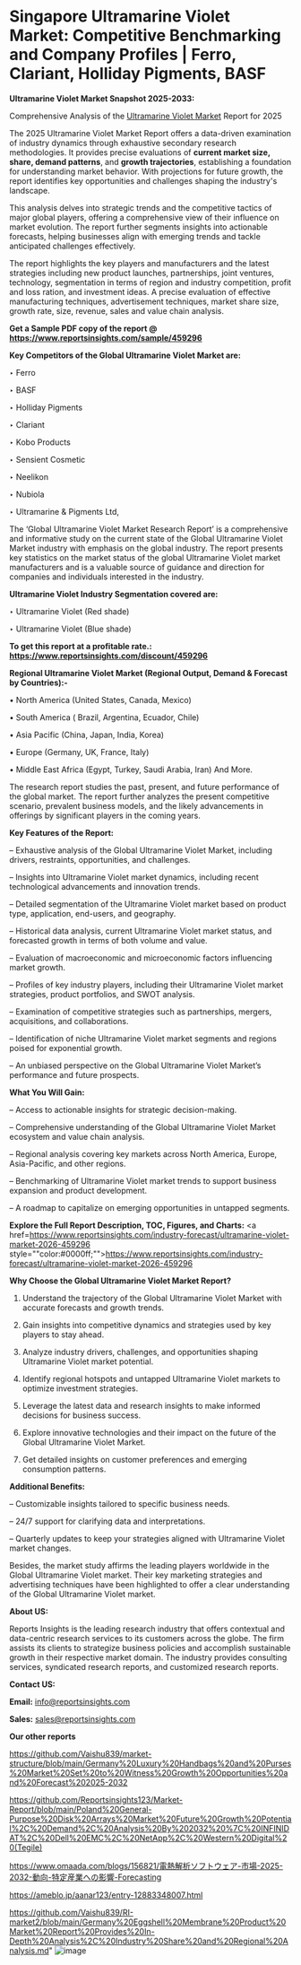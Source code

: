 # Singapore Ultramarine Violet Market: Competitive Benchmarking and Company Profiles | Ferro, Clariant, Holliday Pigments, BASF

<strong>Ultramarine Violet Market Snapshot 2025-2033:</strong>

Comprehensive Analysis of the <a href=https://www.reportsinsights.com/sample/459296>Ultramarine Violet Market</a> Report for 2025

The 2025 Ultramarine Violet Market Report offers a data-driven examination of industry dynamics through exhaustive secondary research methodologies. It provides precise evaluations of <strong>current market size, share, demand patterns</strong>, and <strong>growth trajectories</strong>, establishing a foundation for understanding market behavior. With projections for future growth, the report identifies key opportunities and challenges shaping the industry's landscape.

This analysis delves into strategic trends and the competitive tactics of major global players, offering a comprehensive view of their influence on market evolution. The report further segments insights into actionable forecasts, helping businesses align with emerging trends and tackle anticipated challenges effectively.

The report highlights the key players and manufacturers and the latest strategies including new product launches, partnerships, joint ventures, technology, segmentation in terms of region and industry competition, profit and loss ration, and investment ideas. A precise evaluation of effective manufacturing techniques, advertisement techniques, market share size, growth rate, size, revenue, sales and value chain analysis.

<strong>Get a Sample PDF copy of the report @ <a href=https://www.reportsinsights.com/sample/459296 style=color:#0000ff;>https://www.reportsinsights.com/sample/459296</a></strong>

<strong>Key Competitors of the Global Ultramarine Violet Market are:</strong>

‣ Ferro

‣ BASF

‣ Holliday Pigments

‣ Clariant

‣ Kobo Products

‣ Sensient Cosmetic

‣ Neelikon

‣ Nubiola

‣ Ultramarine & Pigments Ltd,

The ‘Global Ultramarine Violet Market Research Report’ is a comprehensive and informative study on the current state of the Global Ultramarine Violet Market industry with emphasis on the global industry. The report presents key statistics on the market status of the global Ultramarine Violet market manufacturers and is a valuable source of guidance and direction for companies and individuals interested in the industry.

<strong>Ultramarine Violet Industry Segmentation covered are:</strong>

‣ Ultramarine Violet (Red shade)

‣ Ultramarine Violet (Blue shade)

<strong>To get this report at a profitable rate.: <a href=https://www.reportsinsights.com/discount/459296 style=color:#0000ff;>https://www.reportsinsights.com/discount/459296</a></strong>

<strong>Regional Ultramarine Violet Market (Regional Output, Demand &amp; Forecast by Countries):-</strong>

• North America (United States, Canada, Mexico)

• South America ( Brazil, Argentina, Ecuador, Chile)

• Asia Pacific (China, Japan, India, Korea)

• Europe (Germany, UK, France, Italy)

• Middle East Africa (Egypt, Turkey, Saudi Arabia, Iran) And More.

The research report studies the past, present, and future performance of the global market. The report further analyzes the present competitive scenario, prevalent business models, and the likely advancements in offerings by significant players in the coming years.

<strong>Key Features of the Report:</strong>

– Exhaustive analysis of the Global Ultramarine Violet Market, including drivers, restraints, opportunities, and challenges.

– Insights into Ultramarine Violet market dynamics, including recent technological advancements and innovation trends.

– Detailed segmentation of the Ultramarine Violet market based on product type, application, end-users, and geography.

– Historical data analysis, current Ultramarine Violet market status, and forecasted growth in terms of both volume and value.

– Evaluation of macroeconomic and microeconomic factors influencing market growth.

– Profiles of key industry players, including their Ultramarine Violet market strategies, product portfolios, and SWOT analysis.

– Examination of competitive strategies such as partnerships, mergers, acquisitions, and collaborations.

– Identification of niche Ultramarine Violet market segments and regions poised for exponential growth.

– An unbiased perspective on the Global Ultramarine Violet Market’s performance and future prospects.

<strong>What You Will Gain:</strong>

– Access to actionable insights for strategic decision-making.

– Comprehensive understanding of the Global Ultramarine Violet Market ecosystem and value chain analysis.

– Regional analysis covering key markets across North America, Europe, Asia-Pacific, and other regions.

– Benchmarking of Ultramarine Violet market trends to support business expansion and product development.

– A roadmap to capitalize on emerging opportunities in untapped segments.

<strong>Explore the Full Report Description, TOC, Figures, and Charts:</strong>
<a href=https://www.reportsinsights.com/industry-forecast/ultramarine-violet-market-2026-459296 style=""color:#0000ff;"">https://www.reportsinsights.com/industry-forecast/ultramarine-violet-market-2026-459296</a>

<strong>Why Choose the Global Ultramarine Violet Market Report?</strong>

1. Understand the trajectory of the Global Ultramarine Violet Market with accurate forecasts and growth trends.

2. Gain insights into competitive dynamics and strategies used by key players to stay ahead.

3. Analyze industry drivers, challenges, and opportunities shaping Ultramarine Violet market potential.

4. Identify regional hotspots and untapped Ultramarine Violet markets to optimize investment strategies.

5. Leverage the latest data and research insights to make informed decisions for business success.

6. Explore innovative technologies and their impact on the future of the Global Ultramarine Violet Market.

7. Get detailed insights on customer preferences and emerging consumption patterns.

<strong>Additional Benefits:</strong>

– Customizable insights tailored to specific business needs.

– 24/7 support for clarifying data and interpretations.

– Quarterly updates to keep your strategies aligned with Ultramarine Violet market changes.

Besides, the market study affirms the leading players worldwide in the Global Ultramarine Violet market. Their key marketing strategies and advertising techniques have been highlighted to offer a clear understanding of the Global Ultramarine Violet market.

<strong><strong>About US</strong>:</strong>

Reports Insights is the leading research industry that offers contextual and data-centric research services to its customers across the globe. The firm assists its clients to strategize business policies and accomplish sustainable growth in their respective market domain. The industry provides consulting services, syndicated research reports, and customized research reports.

<strong>Contact US:</strong>

<p class=><b>Email:</b> <a href=mailto:info@reportsinsights.com>info@reportsinsights.com</a></p>
<p class=><b>Sales:</b> <a href=mailto:sales@reportsinsights.com>sales@reportsinsights.com</a></p>

<strong>Our other reports</strong>

<a href=https://github.com/Vaishu839/market-structure/blob/main/Germany%20Luxury%20Handbags%20and%20Purses%20Market%20Set%20to%20Witness%20Growth%20Opportunities%20and%20Forecast%202025-2032>https://github.com/Vaishu839/market-structure/blob/main/Germany%20Luxury%20Handbags%20and%20Purses%20Market%20Set%20to%20Witness%20Growth%20Opportunities%20and%20Forecast%202025-2032</a>

<a href=https://github.com/Reportsinsights123/Market-Report/blob/main/Poland%20General-Purpose%20Disk%20Arrays%20Market%20Future%20Growth%20Potential%2C%20Demand%2C%20Analysis%20By%202032%20%7C%20INFINIDAT%2C%20Dell%20EMC%2C%20NetApp%2C%20Western%20Digital%20(Tegile)>https://github.com/Reportsinsights123/Market-Report/blob/main/Poland%20General-Purpose%20Disk%20Arrays%20Market%20Future%20Growth%20Potential%2C%20Demand%2C%20Analysis%20By%202032%20%7C%20INFINIDAT%2C%20Dell%20EMC%2C%20NetApp%2C%20Western%20Digital%20(Tegile)</a>

<a href=https://www.omaada.com/blogs/156821/電熱解析ソフトウェア-市場-2025-2032-動向-特定産業への影響-Forecasting>https://www.omaada.com/blogs/156821/電熱解析ソフトウェア-市場-2025-2032-動向-特定産業への影響-Forecasting</a>

<a href=https://ameblo.jp/aanar123/entry-12883348007.html>https://ameblo.jp/aanar123/entry-12883348007.html</a>

<a href=https://github.com/Vaishu839/RI-market2/blob/main/Germany%20Eggshell%20Membrane%20Product%20Market%20Report%20Provides%20In-Depth%20Analysis%2C%20Industry%20Share%20and%20Regional%20Analysis.md>https://github.com/Vaishu839/RI-market2/blob/main/Germany%20Eggshell%20Membrane%20Product%20Market%20Report%20Provides%20In-Depth%20Analysis%2C%20Industry%20Share%20and%20Regional%20Analysis.md</a>"
![image](https://github.com/user-attachments/assets/31a860b2-cd59-426a-a413-c28ce0777e6b)
